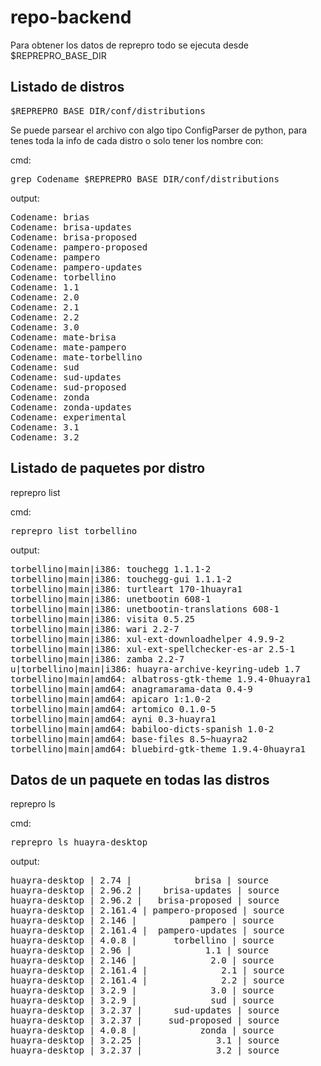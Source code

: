 repo-backend
============

Para obtener los datos de reprepro todo se ejecuta desde $REPREPRO_BASE_DIR

## Listado de distros 
<pre>
$REPREPRO_BASE_DIR/conf/distributions
</pre>
Se puede parsear el archivo con algo tipo ConfigParser de python, para tenes toda la info de cada distro
o solo tener los nombre con:

cmd:
<pre>
grep Codename $REPREPRO_BASE_DIR/conf/distributions
</pre>
output:
<pre>
Codename: brias
Codename: brisa-updates
Codename: brisa-proposed
Codename: pampero-proposed
Codename: pampero
Codename: pampero-updates
Codename: torbellino
Codename: 1.1
Codename: 2.0
Codename: 2.1
Codename: 2.2
Codename: 3.0
Codename: mate-brisa
Codename: mate-pampero
Codename: mate-torbellino
Codename: sud
Codename: sud-updates
Codename: sud-proposed
Codename: zonda
Codename: zonda-updates
Codename: experimental
Codename: 3.1
Codename: 3.2
</pre>
## Listado de paquetes por distro

reprepro list <distro>

cmd:
<pre>
reprepro list torbellino 
</pre>

output:
<pre>
torbellino|main|i386: touchegg 1.1.1-2
torbellino|main|i386: touchegg-gui 1.1.1-2
torbellino|main|i386: turtleart 170-1huayra1
torbellino|main|i386: unetbootin 608-1
torbellino|main|i386: unetbootin-translations 608-1
torbellino|main|i386: visita 0.5.25
torbellino|main|i386: wari 2.2-7
torbellino|main|i386: xul-ext-downloadhelper 4.9.9-2
torbellino|main|i386: xul-ext-spellchecker-es-ar 2.5-1
torbellino|main|i386: zamba 2.2-7
u|torbellino|main|i386: huayra-archive-keyring-udeb 1.7
torbellino|main|amd64: albatross-gtk-theme 1.9.4-0huayra1
torbellino|main|amd64: anagramarama-data 0.4-9
torbellino|main|amd64: apicaro 1:1.0-2
torbellino|main|amd64: artomico 0.1.0-5
torbellino|main|amd64: ayni 0.3-huayra1
torbellino|main|amd64: babiloo-dicts-spanish 1.0-2
torbellino|main|amd64: base-files 8.5~huayra2
torbellino|main|amd64: bluebird-gtk-theme 1.9.4-0huayra1
</pre>

## Datos de un paquete en todas las distros

reprepro ls <package>

cmd:
<pre>
reprepro ls huayra-desktop
</pre>

output:
<pre>
huayra-desktop | 2.74 |            brisa | source
huayra-desktop | 2.96.2 |    brisa-updates | source
huayra-desktop | 2.96.2 |   brisa-proposed | source
huayra-desktop | 2.161.4 | pampero-proposed | source
huayra-desktop | 2.146 |          pampero | source
huayra-desktop | 2.161.4 |  pampero-updates | source
huayra-desktop | 4.0.8 |       torbellino | source
huayra-desktop | 2.96 |              1.1 | source
huayra-desktop | 2.146 |              2.0 | source
huayra-desktop | 2.161.4 |              2.1 | source
huayra-desktop | 2.161.4 |              2.2 | source
huayra-desktop | 3.2.9 |              3.0 | source
huayra-desktop | 3.2.9 |              sud | source
huayra-desktop | 3.2.37 |      sud-updates | source
huayra-desktop | 3.2.37 |     sud-proposed | source
huayra-desktop | 4.0.8 |            zonda | source
huayra-desktop | 3.2.25 |              3.1 | source
huayra-desktop | 3.2.37 |              3.2 | source
</pre>



